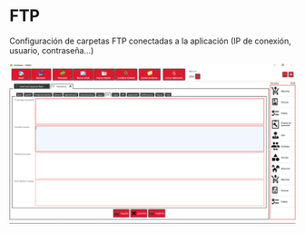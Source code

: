 # FTP

Configuración de carpetas FTP conectadas a la aplicación \(IP de conexión, usuario, contraseña...\)

![](../../../.gitbook/assets/image%20%28374%29.png)

